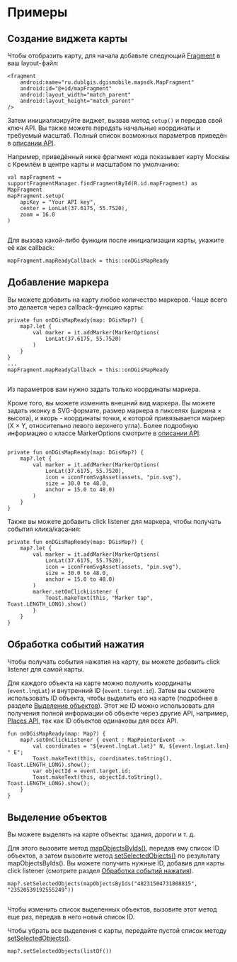 # Примеры

## Создание виджета карты

Чтобы отобразить карту, для начала добавьте следующий [Fragment](https://developer.android.com/reference/android/app/Fragment) в ваш layout-файл:

```
<fragment
    android:name="ru.dublgis.dgismobile.mapsdk.MapFragment"
    android:id="@+id/mapFragment"
    android:layout_width="match_parent"
    android:layout_height="match_parent"
/>
```

Затем инициализируйте виджет, вызвав метод `setup()` и передав свой ключ API. Вы также можете передать начальные координаты и требуемый масштаб. Полный список возможных параметров приведён в [описании API](/en/android/mapgl/maps/reference/MapFragment).

Например, приведённый ниже фрагмент кода показывает карту Москвы с Кремлём в центре карты и масштабом по умолчанию:

```
val mapFragment = supportFragmentManager.findFragmentById(R.id.mapFragment) as MapFragment
mapFragment.setup(
    apiKey = "Your API key",
    center = LonLat(37.6175, 55.7520),
    zoom = 16.0
)
```

<img src="/img/android_mapgl_examples_kremlin.png" alt="" /> <br/>

Для вызова какой-либо функции после инициализации карты, укажите её как callback:

```
mapFragment.mapReadyCallback = this::onDGisMapReady
```

## Добавление маркера

Вы можете добавить на карту любое количество маркеров. Чаще всего это делается через callback-функцию карты:

```
private fun onDGisMapReady(map: DGisMap?) {
    map?.let {
        val marker = it.addMarker(MarkerOptions(
            LonLat(37.6175, 55.7520)
        )
    }
}
...
mapFragment.mapReadyCallback = this::onDGisMapReady
```

<img src="/img/android_mapgl_examples_kremlin_with_marker.png" alt="" /> <br/>

Из параметров вам нужно задать только координаты маркера.

Кроме того, вы можете изменить внешний вид маркера. Вы можете задать иконку в SVG-формате, размер маркера в пикселях (ширина × высота), и якорь - координаты точки, к которой привязывается маркер (X × Y, относительно левого верхнего угла). Более подробную информацию о классе MarkerOptions смотрите в [описании API](/en/android/mapgl/maps/reference/MarkerOptions).

<img src="/img/android_mapgl_examples_anchor.png" alt="" /> <br/>

```
private fun onDGisMapReady(map: DGisMap?) {
    map?.let {
        val marker = it.addMarker(MarkerOptions(
            LonLat(37.6175, 55.7520),
            icon = iconFromSvgAsset(assets, "pin.svg"),
            size = 30.0 to 48.0,
            anchor = 15.0 to 48.0)
        )
    }
}
```

Также вы можете добавить click listener для маркера, чтобы получать события клика/касания:

```
private fun onDGisMapReady(map: DGisMap?) {
    map?.let {
        val marker = it.addMarker(MarkerOptions(
            LonLat(37.6175, 55.7520),
            icon = iconFromSvgAsset(assets, "pin.svg"),
            size = 30.0 to 48.0,
            anchor = 15.0 to 48.0)
        )
        marker.setOnClickListener {
            Toast.makeText(this, "Marker tap", Toast.LENGTH_LONG).show()
        }
    }
}
```

## Обработка событий нажатия

Чтобы получать события нажатия на карту, вы можете добавить click listener для самой карты.

Для каждого объекта на карте можно получить координаты (`event.lngLat`) и внутренний ID (`event.target.id`). Затем вы сможете использовать ID объекта, чтобы выделить его на карте (подробнее в разделе [Выделение объектов](#nav-lvl1--Выделение_объектов)). Этот же ID можно использовать для получения полной информации об объекте через другие API, например, [Places API](/ru/api/search/places/overview), так как ID объектов одинаковы для всех API.

```
fun onDGisMapReady(map: Map?) {
    map?.setOnClickListener { event : MapPointerEvent ->
        val coordinates = "${event.lngLat.lat}° N, ${event.lngLat.lon}° E";
        Toast.makeText(this, coordinates.toString(), Toast.LENGTH_LONG).show();
        var objectId = event.target.id;
        Toast.makeText(this, objectId.toString(), Toast.LENGTH_LONG).show();
    }
}
```

## Выделение объектов

Вы можете выделять на карте объекты: здания, дороги и т. д.

Для этого вызовите метод [mapObjectsByIds()](/en/android/mapgl/maps/reference/mapObjectsByIds), передав ему список ID объектов, а затем вызовите метод [setSelectedObjects()](/en/android/mapgl/maps/reference/Map#nav-lvl1--setSelectedObjects) по результату mapObjectsByIds(). Вы можете получить нужные ID, добавив для карты click listener (смотрите раздел [Обработка событий нажатия](#nav-lvl1--Обработка_событий_нажатия)).

```
map?.setSelectedObjects(mapObjectsByIds("48231504731808815", "23520539192555249"))
```

<img src="/img/android_mapgl_examples_highlight.gif" alt="" /> <br/>

Чтобы изменить список выделенных объектов, вызовите этот метод еще раз, передав в него новый список ID.

Чтобы убрать все выделения с карты, передайте пустой список методу [setSelectedObjects()](/en/android/mapgl/maps/reference/Map#nav-lvl2--setSelectedObjects).

```
map?.setSelectedObjects(listOf())
```

